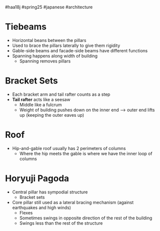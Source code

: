 #haa18j #spring25 #japanese #architecture

# Tiebeams
* Horizontal beans between the pillars
* Used to brace the pillars laterally to give them rigidity
* Gable-side beams and facade-side beams have different functions
* Spanning happens along width of building
	* Spanning removes pillars

# Bracket Sets
* Each bracket arm and tail rafter counts as a step
* **Tail rafter** acts like a seesaw
	* Middle like a fulcrum
	* Weight of building pushes down on the inner end --> outer end lifts up (keeping the outer eaves up)

# Roof
* Hip-and-gable roof usually has 2 perimeters of columns
	* Where the hip meets the gable is where we have the inner loop of columns

# Horyuji Pagoda
* Central pillar has sympodial structure
	* Bracket sets
* Core pillar still used as a lateral bracing mechanism (against earthquakes and high winds)
	* Flexes
	* Sometimes swings in opposite direction of the rest of the building
	* Swings less than the rest of the structure
